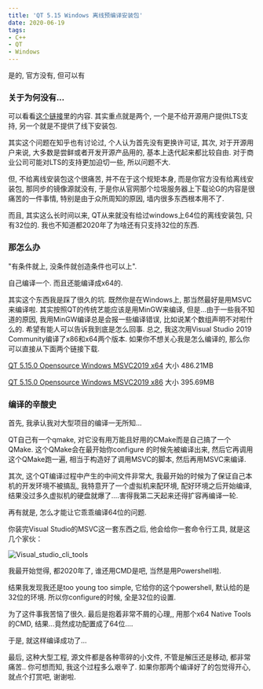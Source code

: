 ```yaml
---
title: 'QT 5.15 Windows 离线预编译安装包'
date: 2020-06-19
tags: 
- C++
- QT
- Windows
---
```




是的, 官方没有, 但可以有

<!--more-->

### 关于为何没有...

可以看看[这个链接](https://mirrors.cloud.tencent.com/qt/official_releases/qt/5.15/5.15.0/OFFLINE_REAMDE.txt)里的内容. 其实重点就是两个, 一个是不给开源用户提供LTS支持, 另一个就是不提供了线下安装包. 

其实这个问题在知乎也有讨论过, 个人认为首先没有更换许可证, 其次, 对于开源用户来说, 大多数是尝鲜或者开发开源产品用的, 基本上迭代起来都比较自由. 对于商业公司可能对LTS的支持更加迫切一些, 所以问题不大. 

但, 不给离线安装包这个很痛苦, 并不在于这个规矩本身, 而是你官方没有给离线安装包, 那同步的镜像源就没有, 于是你从官网那个垃圾服务器上下载论G的内容是很痛苦的一件事情, 特别是由于众所周知的原因, 墙内很多东西根本用不了. 

而且, 其实这么长时间以来, QT从来就没有给过windows上64位的离线安装包, 只有32位的. 我也不知道都2020年了为啥还有只支持32位的东西. 

### 那怎么办

"有条件就上, 没条件就创造条件也可以上".

自己编译一个. 而且还能编译成x64的.

其实这个东西我是踩了很久的坑. 既然你是在Windows上, 那当然最好是用MSVC来编译啦. 其实按照QT的传统艺能应该是用MinGW来编译, 但是...由于一些我不知道的原因, 我用MinGW编译总是会报一些编译错误, 比如说某个数组声明不对啦什么的. 希望有能人可以告诉我到底是怎么回事. 总之, 我这次用Visual Studio 2019 Community编译了x86和x64两个版本. 如果你不想关心我是怎么编译的, 那么你可以直接从下面两个链接下载. 

[QT 5.15.0 Opensource Windows MSVC2019 x64](https://data-vankyle-1257862518.cos.ap-shanghai.myqcloud.com/software/qt/5.15/qt-opensource-windows-x64-5.15.0.zip) 大小 486.21MB

[QT 5.15.0 Opensource Windows MSVC2019 x86](https://data-vankyle-1257862518.cos.ap-shanghai.myqcloud.com/software/qt/5.15/qt-opensource-windows-x64-5.15.0.zip)  大小 395.69MB



### 编译的辛酸史

首先, 我承认我对大型项目的编译一无所知...

QT自己有一个qmake, 对它没有用万能且好用的CMake而是自己搞了一个QMake. 这个QMake会在最开始你configure 的时候先被编译出来, 然后它再调用这个QMake跑一遍, 相当于构造好了调用MSVC的脚本, 然后再用MSVC来编译. 

其次, 这个QT编译过程中产生的中间文件非常大, 我最开始的时候为了保证自己本机的开发环境不被搞乱, 我特意开了一个虚拟机来配环境, 配好环境之后开始编译, 结果没过多久虚拟机的硬盘就爆了....害得我第二天起来还得扩容再编译一轮. 

再有就是, 怎么才能让它乖乖编译64位的问题. 

你装完Visual Studio的MSVC这一套东西之后, 他会给你一套命令行工具, 就是这几个家伙：

![Visual_studio_cli_tools](https://data-vankyle-1257862518.cos.ap-shanghai.myqcloud.com/image/vankyle/Visual_studio_cli_tools.png)

 

我最开始觉得, 都2020年了, 谁还用CMD是吧, 当然是用Powershell啦. 

结果我发现我还是too young too simple, 它给你的这个powershell, 默认给的是32位的环境. 所以你configure的时候, 全是32位的设置. 

为了这件事我苦恼了很久. 最后是抱着非常不屑的心理,, 用那个x64 Native Tools 的CMD, 结果...竟然成功配置成了64位....

于是, 就这样编译成功了...

最后, 这种大型工程, 源文件都是各种零碎的小文件, 不管是解压还是移动, 都非常痛苦.. 你可想而知, 我这个过程多么艰辛了. 如果你那两个编译好了的包觉得开心, 就点个打赏吧, 谢谢啦. 
